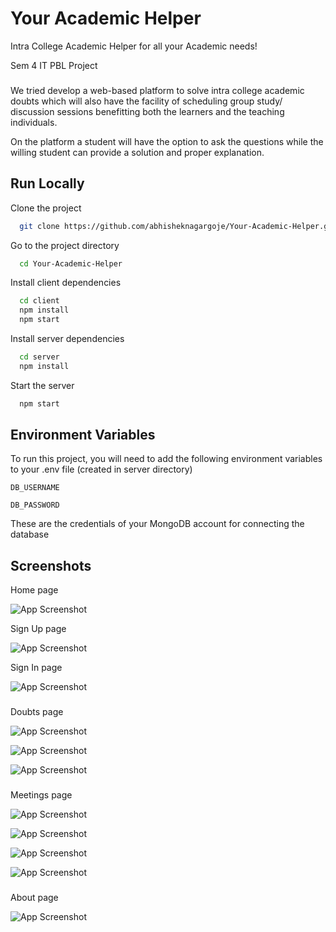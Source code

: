 
# Your Academic Helper

Intra College Academic Helper for all your Academic needs!

Sem 4 IT PBL Project

###

We tried develop a web-based platform to solve intra college academic doubts which will also have the facility of scheduling group study/ discussion sessions benefitting both the learners and the teaching individuals. 

On the platform a student will have the option to ask the questions while the willing student can provide a solution and proper explanation.

## Run Locally

Clone the project

```bash
  git clone https://github.com/abhisheknagargoje/Your-Academic-Helper.git
```

Go to the project directory

```bash
  cd Your-Academic-Helper
```

Install client dependencies

```bash
  cd client
  npm install
  npm start 
```

Install server dependencies 

```bash
  cd server
  npm install
```
Start the server

```bash
  npm start
```


## Environment Variables

To run this project, you will need to add the following environment variables to your .env file (created in server directory)

`DB_USERNAME`

`DB_PASSWORD`

These are the credentials of your MongoDB account for connecting the database
## Screenshots

Home page

![App Screenshot](https://drive.google.com/uc?id=1UwaVH4t1N4EXvt-yAEl64F_pJjyB9wKZ)

Sign Up page

![App Screenshot](https://drive.google.com/uc?id=1KjszUH2QAgogdlmBSaO-1a1W7mmQHfFt)

Sign In page

![App Screenshot](https://drive.google.com/uc?id=1QlpKtkxjNAqLxvPLtgmXkV5K1vGKzmQq)

###

Doubts page

![App Screenshot](https://drive.google.com/uc?id=1vfn1-4x7T8Rvfm8bSRtiou5akeWBZOd7)

![App Screenshot](https://drive.google.com/uc?id=1o6bV7YHQ22_mO2ShxMkfZxcMwdwYCL9m)

![App Screenshot](https://drive.google.com/uc?id=1UT0dhJiPNH4HFfmJxUxkUxsfThxh5mWx)

###

Meetings page

![App Screenshot](https://drive.google.com/uc?id=1W-BJplw6mZNXKgg-tdigCOmhs5d6g-Wv)

![App Screenshot](https://drive.google.com/uc?id=1EG6pIoAWw0rcvL-jcaJxNLJf0mc7_Xfm)

![App Screenshot](https://drive.google.com/uc?id=1YtEjjhvzt8DDba4vCydRLuXd_-okQEvX)

![App Screenshot](https://drive.google.com/uc?id=1YmXqMIFHq0PtODuaPZ0gBjRbaMbM5joH)

### 

About page

![App Screenshot](https://drive.google.com/uc?id=1BQw1oy8acS6-F22xUSTUGW-D4RDofLw-)

###